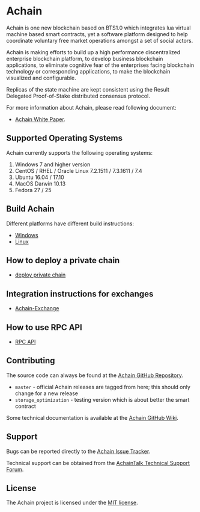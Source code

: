 Achain
=========
Achain is one new blockchain based on BTS1.0 which integrates lua virtual machine based smart contracts, yet a software platform designed to help coordinate voluntary free market operations amongst a set of social actors.

Achain is making efforts to build up a high performance discentralized enterprise blockchain platform, to develop business blockchain applications, to eliminate cognitive fear of the enterprises facing blockchain technology or corresponding applications, to make the blockchain visualized and configurable.

Replicas of the state machine are kept consistent using the Result Delegated Proof-of-Stake distributed consensus protocol.

For more information about Achain, please read following document:
* [Achain White Paper](https://www.achain.com/Achain%20Whitepaper%202.0_EN.pdf).

## Supported Operating Systems
Achain currently supports the following operating systems:  
1. Windows 7 and higher version
2. CentOS / RHEL / Oracle Linux 7.2.1511 / 7.3.1611 / 7.4
3. Ubuntu 16.04 / 17.10
4. MacOS Darwin 10.13
5. Fedora 27 / 25

Build Achain
--------
Different platforms have different build instructions:
* [Windows](https://github.com/Achain-Dev/Achain/blob/master/BUILD_WIN32.md)
* [Linux](https://github.com/Achain-Dev/Achain/blob/master/linux_readme.md)

How to deploy a private chain
-------------------------------------
* [deploy private chain](https://github.com/Achain-Dev/Achain/blob/master/deploy_private_chain.md)

Integration instructions for exchanges
-------------------------------------
* [Achain-Exchange](https://github.com/Achain-Dev/Achain-Exchange)

How to use RPC API
--------------------
* [RPC API](https://www.achain.com/help-en/rpc.html)
 
Contributing
------------
The source code can always be found at the [Achain GitHub Repository](https://github.com/Achain-Dev/Achain). 
- `master` - official Achain releases are tagged from here; this should only change for a new release
- `storage_optimization` -  testing version which is about better the smart contract

Some technical documentation is available at the [Achain GitHub Wiki](https://github.com/Achain-Dev/Achain/wiki).

Support
-------
Bugs can be reported directly to the [Achain Issue Tracker](https://github.com/Achain-Dev/Achain/issues).

Technical support can be obtained from the [AchainTalk Technical Support Forum](https://forum.achain.com/).

License
------

The Achain project is licensed under the [MIT license](LICENSE).
